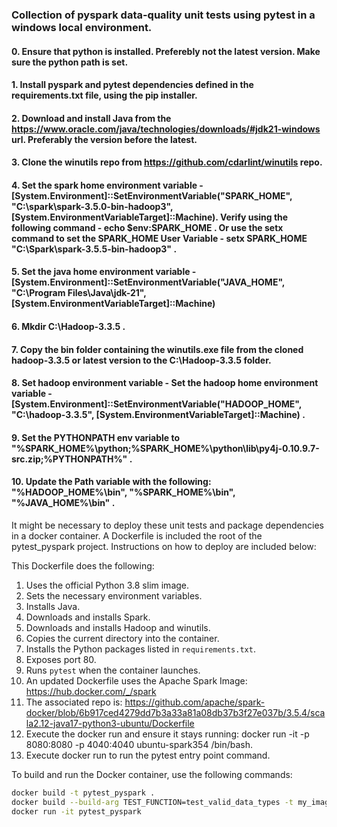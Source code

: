 ### Collection of pyspark data-quality unit tests using pytest in a windows local environment.

#### 0. Ensure that python is installed. Preferebly not the latest version. Make sure the python path is set.
#### 1. Install pyspark and pytest dependencies defined in the requirements.txt file, using the pip installer.
#### 2. Download and install Java from the https://www.oracle.com/java/technologies/downloads/#jdk21-windows url. Preferably the version before the latest.
#### 3. Clone the winutils repo from https://github.com/cdarlint/winutils repo.
#### 4. Set the spark home environment variable - [System.Environment]::SetEnvironmentVariable("SPARK_HOME", "C:\spark\spark-3.5.0-bin-hadoop3", [System.EnvironmentVariableTarget]::Machine). Verify using the following command - echo $env:SPARK_HOME . Or use the setx command to set the SPARK_HOME User Variable - setx SPARK_HOME "C:\Spark\spark-3.5.5-bin-hadoop3" .
#### 5. Set the java home environment variable - [System.Environment]::SetEnvironmentVariable("JAVA_HOME", "C:\Program Files\Java\jdk-21", [System.EnvironmentVariableTarget]::Machine)
#### 6. Mkdir C:\Hadoop-3.3.5 .
#### 7. Copy the bin folder containing the winutils.exe file from the cloned hadoop-3.3.5 or latest version to the C:\Hadoop-3.3.5 folder.
#### 8. Set hadoop environment variable - Set the hadoop home environment variable - [System.Environment]::SetEnvironmentVariable("HADOOP_HOME", "C:\hadoop-3.3.5", [System.EnvironmentVariableTarget]::Machine) .
#### 9. Set the PYTHONPATH env variable to "%SPARK_HOME%\python;%SPARK_HOME%\python\lib\py4j-0.10.9.7-src.zip;%PYTHONPATH%" .
#### 10. Update the Path variable with the following: "%HADOOP_HOME%\bin", "%SPARK_HOME%\bin", "%JAVA_HOME%\bin" .


It might be necessary to deploy these unit tests and package dependencies in a docker container. A Dockerfile is included the root of the pytest_pyspark project. Instructions on how to deploy are included below:


This Dockerfile does the following:
1. Uses the official Python 3.8 slim image.
2. Sets the necessary environment variables.
3. Installs Java.
4. Downloads and installs Spark.
5. Downloads and installs Hadoop and winutils.
6. Copies the current directory into the container.
7. Installs the Python packages listed in `requirements.txt`.
8. Exposes port 80.
9. Runs `pytest` when the container launches.
10. An updated Dockerfile uses the Apache Spark Image: https://hub.docker.com/_/spark
11. The associated repo is: https://github.com/apache/spark-docker/blob/6b917ced4279dd7b3a33a81a08db37b3f27e037b/3.5.4/scala2.12-java17-python3-ubuntu/Dockerfile
12. Execute the docker run and ensure it stays running: docker run -it -p 8080:8080 -p 4040:4040 ubuntu-spark354 /bin/bash.
13. Execute docker run to run the pytest entry point command.

To build and run the Docker container, use the following commands:

```sh
docker build -t pytest_pyspark .
docker build --build-arg TEST_FUNCTION=test_valid_data_types -t my_image .
docker run -it pytest_pyspark
```


